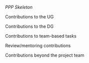 *PPP Skeleton*

Contributions to the UG


Contributions to the DG

Contributions to team-based tasks

Review/mentoring contributions

Contributions beyond the project team